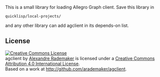
This is a small library for loading Allegro Graph client. Save this
library in

    quicklisp/local-projects/

and any other library can add agclient in its depends-on list.

## License

<a rel="license" href="http://creativecommons.org/licenses/by/4.0/"><img alt="Creative Commons License" style="border-width:0" src="https://i.creativecommons.org/l/by/4.0/88x31.png" /></a><br /><span xmlns:dct="http://purl.org/dc/terms/" href="http://purl.org/dc/dcmitype/Text" property="dct:title" rel="dct:type">agclient</span> by <a xmlns:cc="http://creativecommons.org/ns#" href="http://arademaker.github.io" property="cc:attributionName" rel="cc:attributionURL">Alexandre Rademaker</a> is licensed under a <a rel="license" href="http://creativecommons.org/licenses/by/4.0/">Creative Commons Attribution 4.0 International License</a>.<br />Based on a work at <a xmlns:dct="http://purl.org/dc/terms/" href="http://github.com/arademaker/agclient" rel="dct:source">http://github.com/arademaker/agclient</a>.
